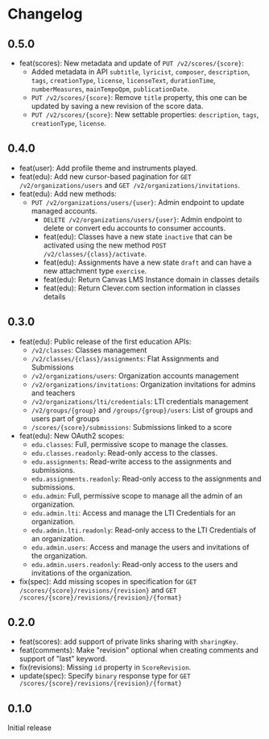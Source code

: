 # Changelog

## 0.5.0

* feat(scores): New metadata and update of `PUT /v2/scores/{score}`:
  * Added metadata in API `subtitle`, `lyricist`, `composer`, `description`, `tags`, `creationType`, `license`, `licenseText`, `durationTime`, `numberMeasures`, `mainTempoQpm`, `publicationDate`.
  * `PUT /v2/scores/{score}`: Remove `title` property, this one can be updated by saving a new revision of the score data.
  * `PUT /v2/scores/{score}`: New settable properties: `description`, `tags`, `creationType`, `license`.

## 0.4.0

* feat(user): Add profile theme and instruments played.
* feat(edu): Add new cursor-based pagination for `GET /v2/organizations/users` and `GET /v2/organizations/invitations`.
* feat(edu): Add new methods:
  * `PUT /v2/organizations/users/{user}`: Admin endpoint to update managed accounts.
    * `DELETE /v2/organizations/users/{user}`: Admin endpoint to delete or convert edu accounts to consumer accounts.
    * feat(edu): Classes have a new state `inactive` that can be activated using the new method `POST /v2/classes/{class}/activate`.
    * feat(edu): Assignments have a new state `draft` and can have a new attachment type `exercise`.
    * feat(edu): Return Canvas LMS Instance domain in classes details
    * feat(edu): Return Clever.com section information in classes details

## 0.3.0

* feat(edu): Public release of the first education APIs:
  * `/v2/classes`: Classes management
  * `/v2/classes/{class}/assignments`: Flat Assignments and Submissions
  * `/v2/organizations/users`: Organization accounts management
  * `/v2/organizations/invitations`: Organization invitations for admins and teachers
  * `/v2/organizations/lti/credentials`: LTI credentials management
  * `/v2/groups/{group}` and `/groups/{group}/users`: List of groups and users part of groups
  * `/scores/{score}/submissions`: Submissions linked to a score
* feat(edu): New OAuth2 scopes:
  * `edu.classes`: Full, permissive scope to manage the classes.
  * `edu.classes.readonly`: Read-only access to the classes.
  * `edu.assignments`: Read-write access to the assignments and submissions.
  * `edu.assignments.readonly`: Read-only access to the assignments and submissions.
  * `edu.admin`: Full, permissive scope to manage all the admin of an organization.
  * `edu.admin.lti`: Access and manage the LTI Credentials for an organization.
  * `edu.admin.lti.readonly`: Read-only access to the LTI Credentials of an organization.
  * `edu.admin.users`: Access and manage the users and invitations of the organization.
  * `edu.admin.users.readonly`: Read-only access to the users and invitations of the organization.
* fix(spec): Add missing scopes in specification for `GET /scores/{score}/revisions/{revision}` and `GET /scores/{score}/revisions/{revision}/{format}`

## 0.2.0

* feat(scores): add support of private links sharing with `sharingKey`.
* feat(comments): Make "revision" optional when creating comments and support of "last" keyword.
* fix(revisions): Missing `id` property in `ScoreRevision`.
* update(spec): Specify `binary` response type for `GET /scores/{score}/revisions/{revision}/{format}`

## 0.1.0

Initial release
